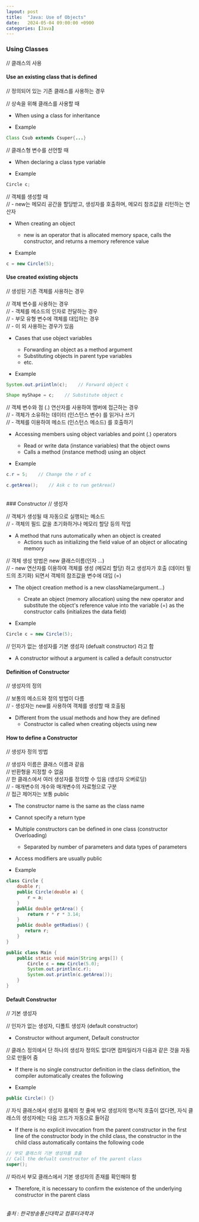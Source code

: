 ```yaml
---
layout: post
title:  "Java: Use of Objects"
date:   2024-05-04 09:00:00 +0900
categories: [Java]
---
```


### Using Classes   
// 클래스의 사용   
   
#### Use an existing class that is defined   
// 정의되어 있는 기존 클래스를 사용하는 경우   
   
// 상속을 위해 클래스를 사용할 때   
- When using a class for inheritance   
   
- Example   
   
```java
Class Csub extends Csuper{...}
```
   
// 클래스형 변수를 선언할 때   
- When declaring a class type variable   
   
- Example   
   
```java
Circle c;
```
   
// 객체를 생성할 때   
// - new는 메모리 공간을 할당받고, 생성자를 호출하며, 메모리 참조값을 리턴하는 연산자   
- When creating an object   
  - new is an operator that is allocated memory space, calls the constructor, and returns a memory reference value   
   
- Example   
   
```java
c = new Circle(5);
```
   
#### Use created existing objects   
// 생성된 기존 객체를 사용하는 경우   
   
// 객체 변수를 사용하는 경우   
// - 객체를 메소드의 인자로 전달하는 경우   
// - 부모 유형 변수에 객체를 대입하는 경우   
// - 이 외 사용하는 경우가 있음   
- Cases that use object variables   
  - Forwarding an object as a method argument   
  - Substituting objects in parent type variables   
  - etc.   
   
- Example   
   
```java
System.out.priintln(c);    // Forward object c
```
   
```java
Shape myShape = c;    // Substitute object c
```
   
// 객체 변수와 점 (.) 연산자를 사용하여 멤버에 접근하는 경우   
// - 객체가 소유하는 데이터 (인스턴스 변수) 를 읽거나 쓰기   
// - 객체를 이용하여 메소드 (인스턴스 메소드) 를 호출하기   
- Accessing members using object variables and point (.) operators   
  - Read or write data (instance variables) that the object owns   
  - Calls a method (instance method) using an object   
   
- Example   
   
```java
c.r = 5;    // Change the r of c
```
   
```java
c.getArea();    // Ask c to run getArea()
```
   
<br />
### Constructor   
// 생성자   
   
// 객체가 생성될 때 자동으로 실행되는 메소드   
// - 객체의 필드 값을 초기화하거나 메모리 할당 등의 작업   
- A method that runs automatically when an object is created   
  - Actions such as initializing the field value of an object or allocating memory   
   
// 객체 생성 방법은 new 클래스이름(인자 ...)   
// - new 연산자를 이용하여 객체를 생성 (메모리 할당) 하고 생성자가 호출 (데이터 필드의 초기화) 되면서 객체의 참조값을 변수에 대입 (=)   
- The object creation method is a new className(argument...)   
  - Create an object (memory allocation) using the new operator and substitute the object's reference value into the variable (=) as the constructor calls (initializes the data field)   
   
- Example   
   
```java
Circle c = new Circle(5);
```
   
// 인자가 없는 생성자를 기본 생성자 (defualt constructor) 라고 함   
- A constructor without a argument is called a default constructor   
   
#### Definition of Constructor   
// 생성자의 정의   
   
// 보통의 메소드와 정의 방법이 다름   
// - 생성자는 new를 사용하여 객체를 생성할 때 호출됨   
- Different from the usual methods and how they are defined   
  - Constructor is called when creating objects using new   
   
#### How to define a Constructor   
// 생성자 정의 방법   
   
// 생성자 이름은 클래스 이름과 같음   
// 반환형을 지정할 수 없음   
// 한 클래스에서 여러 생성자를 정의할 수 있음 (생성자 오버로딩)   
//  - 매개변수의 개수와 매개변수의 자료형으로 구분   
// 접근 제어자는 보통 public   
- The constructor name is the same as the class name   
- Cannot specify a return type   
- Multiple constructors can be defined in one class (constructor Overloading)   
  - Separated by number of parameters and data types of parameters   
- Access modifiers are usually public   
   
- Example   
   
```java
class Circle {
    double r;
    public Circle(double a) {
        r = a;
    }
    public double getArea() {
        return r * r * 3.14;
    }
    public double getRadius() {
       return r;
    }
}
```
   
```java
public class Main {
    public static void main(String args[]) {
        Circle c = new Circle(5.0);
        System.out.println(c.r);
        System.out.println(c.getArea());
    }
}
```
   
#### Default Constructor   
// 기본 생성자   
   
// 인자가 없는 생성자, 디폴트 생성자 (default constructor)   
- Constructor without argument, Default constructor   
   
// 클래스 정의에서 단 하나의 생성자 정의도 없다면 컴파일러가 다음과 같은 것을 자동으로 만들어 줌   
- If there is no single constructor definition in the class definition, the compiler automatically creates the following   
   
- Example   
   
```java
public Circle() {}
```
   
// 자식 클래스에서 생성자 몸체의 첫 줄에 부모 생성자의 명시적 호출이 없다면, 자식 클래스의 생성자에는 다음 코드가 자동으로 들어감   
- If there is no explicit invocation from the parent constructor in the first line of the constructor body in the child class, the constructor in the child class automatically contains the following code   
   
```java
// 부모 클래스의 기본 생성자를 호출
// Call the defualt constructor of the parent class
super();
```
   
// 따라서 부모 클래스에서 기본 생성자의 존재를 확인해야 함   
- Therefore, it is necessary to confirm the existence of the underlying constructor in the parent class   
   
<br />
<cite>출처 : 한국방송통신대학교 컴퓨터과학과</cite>

